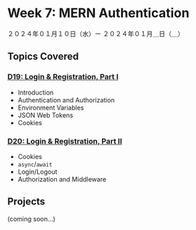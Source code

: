 # Week 7: MERN Authentication

２０２４年０１月１０日（水）ー ２０２４年０１月＿日（＿）

## Topics Covered

### [D19: Login & Registration, Part I](Lecture-Code/D19-Login_and_Reg_Part_I/)
- Introduction
- Authentication and Authorization
- Environment Variables
- JSON Web Tokens
- Cookies

### [D20: Login & Registration, Part II](#)
- Cookies
- `async`/`await`
- Login/Logout
- Authorization and Middleware

## Projects

(coming soon...)
